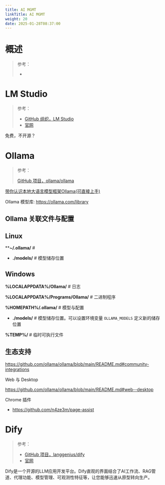 ```yaml
---
title: AI MGMT
linkTitle: AI MGMT
weight: 20
date: 2025-01-28T08:37:00
---
```


# 概述

> 参考：
>
> - 

# LM Studio

> 参考：
>
> - [GitHub 组织，LM Studio](https://github.com/lmstudio-ai)
> - [官网](https://lmstudio.ai/)

免费，不开源？

# Ollama

> 参考：
>
> [GitHub 项目，ollama/ollama](https://github.com/ollama/ollama)

[带你认识本地大语言模型框架Ollama(可直接上手)](https://wiki.eryajf.net/pages/97047e/)

Ollama 模型库: https://ollama.com/library

## Ollama 关联文件与配置

## Linux

****~/.ollama/** # 

- **./models/** # 模型储存位置

## Windows

**%LOCALAPPDATA%/Ollama/** # 日志

**%LOCALAPPDATA%/Programs/Ollama/** # 二进制程序

**%HOMEPATH%/.ollama/** # 模型与配置

- **./models/** # 模型储存位置。可以设置环境变量 `OLLAMA_MODELS` 定义新的储存位置

**%TEMP%/** # 临时可执行文件

## 生态支持

https://github.com/ollama/ollama/blob/main/README.md#community-integrations

Web 与 Desktop

https://github.com/ollama/ollama/blob/main/README.md#web--desktop

Chrome 插件

- https://github.com/n4ze3m/page-assist

# Dify

> 参考：
>
> - [GitHub 项目，langgenius/dify](https://github.com/langgenius/dify)
> - [官网](https://dify.ai/)

Dify是一个开源的LLM应用开发平台。Dify直观的界面结合了AI工作流、RAG管道、代理功能、模型管理、可观测性特征等，让您能够迅速从原型转向生产。